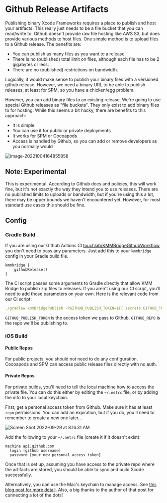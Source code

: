 # Github Release Artifacts

Publishing binary Xcode Frameworks requires a place to publish and host your artifacts. This really just needs to be a file bucket that you can read/write to. Github doesn't provide raw file hosting like AWS S3, but does provide various methods to host files. One simple method is to upload files to a Github release. The benefits are:

* You can publish as many files as you want to a release
* There is no (published) total limit on files, although each file has to be 2 gigabytes or less.
* There are no (published) restrictions on bandwidth.

Logically, it would make sense to publish your binary files with a versioned github release. However, we need a binary URL to be able to publish releases, at least for SPM, so you have a chicken/egg problem.

However, you can add binary files to an existing release. We're going to use special Github releases as "file buckets". They only exist to add binary files to for hosting. While this seems a bit hacky, there are benefits to this approach:

* It is simple
* You can use it for public or private deployments
* It works for SPM or Cocoapods
* Access is handled by Github, so you can add or remove developers as you normally would

![image-20221004164855858](https://tl-navigator-images.s3.us-east-1.amazonaws.com/docimages/2022-10-04_16-48-image-20221004164855858.png)

## Note: Experimental

This is experimental. According to GIthub docs and policies, this will work fine, but it's not exactly the way they intend you to use releases. There are no published limits to uploads or bandwidth, but if you're using this a lot, there may be upper bounds we haven't encountered yet. However, for most standard use cases this should be fine.

## Config

### Gradle Build

If you are using our Github Actions CI [touchlab/KMMBridgeGithubWorkflow](https://github.com/touchlab/KMMBridgeGithubWorkflow), you don't need to pass any parameters. Just add this to your `kmmbridge` config in your Gradle build file.

```koltin
kmmbridge {
    githubRelease()
}
```

The CI script passes some arguments to Gradle directly that allow KMM Bridge to publish zip files to releases.  If you aren't using our CI script, you'll need to add those parameters on your own. Here is the relevant code from our CI script:

```yaml
./gradlew kmmBridgePublish -PGITHUB_PUBLISH_TOKEN=${{ secrets.GITHUB_TOKEN }} -PGITHUB_REPO=${{ github.repository }}
```

`GITHUB_PUBLISH_TOKEN` is the access token we pass to Github. `GITHUB_REPO` is the repo we'll be publishing to.

### iOS Build

#### Public Repos

For public projects, you should not need to do any configuration. Cocoapods and SPM can access public release files directly with no auth.

#### Private Repos

For private builds, you'll need to tell the local machine how to access the private file. You can do this either by editing the `~/.netrc` file, or by adding the info to your local keychain.

First, get a personal access token from GIthub. Make sure it has at least `repo` permissions. You can add an expiration, but if you do, you'll need to remember to create a new one later...

![Screen Shot 2022-09-29 at 8.16.31 AM](https://tl-navigator-images.s3.us-east-1.amazonaws.com/docimages/2022-09-29_08-17-Screen%20Shot%202022-09-29%20at%208.16.31%20AM.png)

Add the following to your `~/.netrc` file (create it if it doesn't exist):

```
machine api.github.com
  login [github username]
  password [your new personal access token]
```

Once that is set up, assuming you have access to the private repo where the artifacts are stored, you should be able to sync and build Xcode successfully.

Alternatively, you can use the Mac's keychain to manage access. See [this blog post for more detail](https://medium.com/geekculture/xcode-13-3-supports-spm-binary-dependency-in-private-github-release-8d60a47d5e45). Also, a big thanks to the author of that post for connecting a lot of the dots!